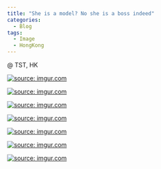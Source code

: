 ```yaml
---
title: "She is a model? No she is a boss indeed"
categories:
  - Blog
tags:
  - Image
  - HongKong
---
```


@ TST, HK

<a href="https://imgur.com/8tjBzaQ"><img src="https://i.imgur.com/8tjBzaQ.jpg" title="source: imgur.com" /></a>

<a href="https://imgur.com/HxGlVqB"><img src="https://i.imgur.com/HxGlVqB.jpg" title="source: imgur.com" /></a>

<a href="https://imgur.com/qU88CUH"><img src="https://i.imgur.com/qU88CUH.jpg" title="source: imgur.com" /></a>

<a href="https://imgur.com/X22uCuQ"><img src="https://i.imgur.com/X22uCuQ.jpg" title="source: imgur.com" /></a>

<a href="https://imgur.com/5Ge9cqI"><img src="https://i.imgur.com/5Ge9cqI.jpg" title="source: imgur.com" /></a>

<a href="https://imgur.com/olFDak9"><img src="https://i.imgur.com/olFDak9.jpg" title="source: imgur.com" /></a>

<a href="https://imgur.com/JkA3EAA"><img src="https://i.imgur.com/JkA3EAA.jpg" title="source: imgur.com" /></a>


<script src="https://utteranc.es/client.js"
        repo="serendipityinlife/serendipityinlife.github.io"
        issue-term="pathname"
        theme="github-light"
        crossorigin="anonymous"
        async>
</script>
